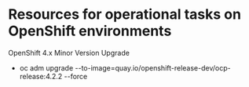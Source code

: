 # Resources for operational tasks on OpenShift environments

OpenShift 4.x Minor Version Upgrade
- oc adm upgrade --to-image=quay.io/openshift-release-dev/ocp-release:4.2.2 --force
